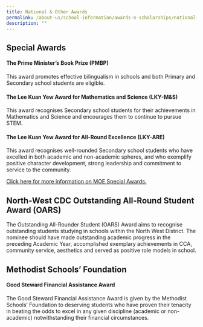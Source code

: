 ```yaml
---
title: National & Other Awards
permalink: /about-us/school-information/awards-n-scholarships/national-n-other-awards/
description: ""
---
```






## Special Awards


#### The Prime Minister’s Book Prize (PMBP)

This award promotes effective bilingualism in schools and both Primary and Secondary school students are eligible.  
  

#### The Lee Kuan Yew Award for Mathematics and Science (LKY-M&S)

This award recognises Secondary school students for their achievements in Mathematics and Science and encourages them to continue to pursue STEM.  
  

#### The Lee Kuan Yew Award for All-Round Excellence (LKY-ARE)

This award recognises well-rounded Secondary school students who have excelled in both academic and non-academic spheres, and who exemplify positive character development, strong leadership and commitment to service to the community.  
  
[Click here for more information on MOE Special Awards.](https://www.moe.gov.sg/financial-matters/awards-scholarships/special-awards)

## North-West CDC Outstanding All-Round Student Award (OARS)

The Outstanding All-Rounder Student (OARS) Award aims to recognise outstanding students studying in schools within the North West District. The nominee should have made outstanding academic progress in the preceding Academic Year, accomplished exemplary achievements in CCA, community service, aesthetics and served as positive role models in school.  
  
  

## Methodist Schools’ Foundation
#### Good Steward Financial Assistance Award

The Good Steward Financial Assistance Award is given by the Methodist Schools’ Foundation to deserving students who have proven their tenacity in beating the odds to excel in any given discipline (academic or non-academic) notwithstanding their financial circumstances.